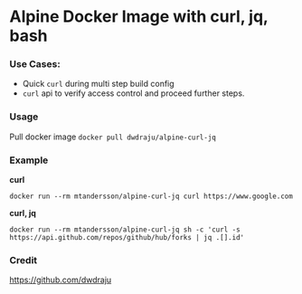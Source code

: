 # Alpine Docker Image with curl, jq, bash

### Use Cases:

- Quick `curl` during multi step build config
- `curl` api to verify access control and proceed further steps.

### Usage

Pull docker image `docker pull dwdraju/alpine-curl-jq`

### Example

**curl**

```
docker run --rm mtandersson/alpine-curl-jq curl https://www.google.com
```

**curl, jq**

```
docker run --rm mtandersson/alpine-curl-jq sh -c 'curl -s https://api.github.com/repos/github/hub/forks | jq .[].id'
```

### Credit

https://github.com/dwdraju
